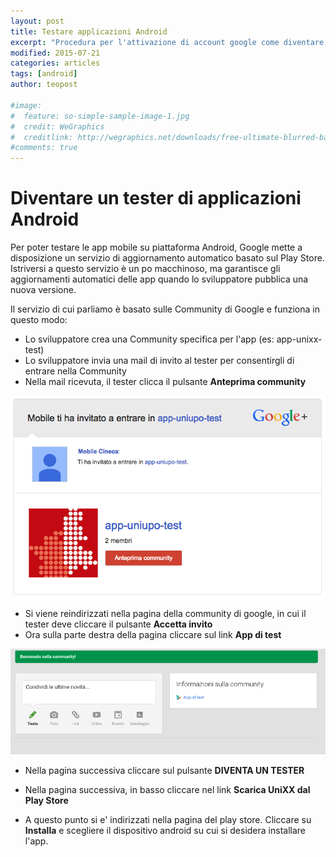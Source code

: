 ```yaml
---
layout: post
title: Testare applicazioni Android
excerpt: "Procedura per l'attivazione di account google come diventare tester di applicazioni Android."
modified: 2015-07-21
categories: articles
tags: [android]
author: teopost

#image:
#  feature: so-simple-sample-image-1.jpg
#  credit: WeGraphics
#  creditlink: http://wegraphics.net/downloads/free-ultimate-blurred-background-pack/
#comments: true
---
```


Diventare un tester di applicazioni Android
===
Per poter testare le app mobile su piattaforma Android, Google mette a disposizione un servizio di aggiornamento automatico basato sul Play Store.
Istriversi a questo servizio è un po macchinoso, ma garantisce gli aggiornamenti automatici delle app quando lo sviluppatore pubblica una nuova versione.

Il servizio di cui parliamo è basato sulle Community di Google e funziona in questo modo:

* Lo sviluppatore crea una Community specifica per l'app (es: app-unixx-test)
* Lo sviluppatore invia una mail di invito al tester per consentirgli di entrare nella Community
* Nella mail ricevuta, il tester clicca il pulsante **Anteprima community**


![](../../images/articles/how_test_android_app-1_anteprima_community.png)

* Si viene reindirizzati nella pagina della community di google, in cui il tester deve cliccare il pulsante **Accetta invito**
* Ora sulla parte destra della pagina cliccare sul link **App di test**

![](../../images/articles/how_test_android_app-2_app_di_test.png)

* Nella pagina successiva cliccare sul pulsante **DIVENTA UN TESTER**
* Nella pagina successiva, in basso cliccare nel link **Scarica UniXX dal Play Store**

* A questo punto si e' indirizzati nella pagina del play store. Cliccare su **Installa** e scegliere il dispositivo android su cui si desidera installare l'app.
